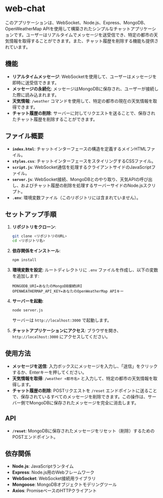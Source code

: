 # web-chat

このアプリケーションは、WebSocket、Node.js、Express、MongoDB、OpenWeatherMap APIを使用して構築されたシンプルなチャットアプリケーションです。ユーザーはリアルタイムでメッセージを送受信でき、特定の都市の天気情報を取得することができます。また、チャット履歴を削除する機能も提供されています。

## 機能

- **リアルタイムメッセージ**: WebSocketを使用して、ユーザーはメッセージを即時に送受信できます。
- **メッセージの永続化**: メッセージはMongoDBに保存され、ユーザーが接続した際に読み込まれます。
- **天気情報**: `/weather` コマンドを使用して、特定の都市の現在の天気情報を取得できます。
- **チャット履歴の削除**: サーバーに対してリクエストを送ることで、保存されたチャット履歴を削除することができます。

## ファイル概要

- **`index.html`**: チャットインターフェースの構造を定義するメインHTMLファイル。
- **`styles.css`**: チャットインターフェースをスタイリングするCSSファイル。
- **`script.js`**: WebSocket通信を処理するクライアントサイドのJavaScriptファイル。
- **`server.js`**: WebSocket接続、MongoDBとのやり取り、天気APIの呼び出し、およびチャット履歴の削除を処理するサーバーサイドのNode.jsスクリプト。
- **`.env`**: 環境変数ファイル（このリポジトリには含まれていません）。

## セットアップ手順

1. **リポジトリをクローン**:
    ```bash
    git clone <リポジトリのURL>
    cd <リポジトリ名>
    ```

2. **依存関係をインストール**:
    ```bash
    npm install
    ```

3. **環境変数を設定**:
    ルートディレクトリに `.env` ファイルを作成し、以下の変数を追加します:
    ```plaintext
    MONGODB_URI=あなたのMongoDB接続URI
    OPENWEATHERMAP_API_KEY=あなたのOpenWeatherMap APIキー
    ```

4. **サーバーを起動**:
    ```bash
    node server.js
    ```
    サーバーは `http://localhost:3000` で起動します。

5. **チャットアプリケーションにアクセス**:
    ブラウザを開き、`http://localhost:3000` にアクセスしてください。

## 使用方法

- **メッセージを送信**: 入力ボックスにメッセージを入力し、「送信」をクリックするか、Enterキーを押してください。
- **天気情報を取得**: `/weather <都市名>` と入力して、特定の都市の天気情報を取得します。
- **チャット履歴の削除**: POSTリクエストを `/reset` エンドポイントに送ることで、保存されているすべてのメッセージを削除できます。この操作は、サーバー側でMongoDBに保存されたメッセージを完全に消去します。

## API

- **`/reset`**: MongoDBに保存されたメッセージをリセット（削除）するためのPOSTエンドポイント。

## 依存関係

- **Node.js**: JavaScriptランタイム
- **Express**: Node.js用のWebフレームワーク
- **WebSocket**: WebSocket接続用ライブラリ
- **Mongoose**: MongoDBオブジェクトモデリングツール
- **Axios**: PromiseベースのHTTPクライアント

